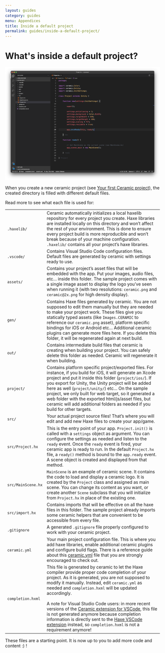 ```yaml
---
layout: guides
category: guides
menu: Appendices
title: Inside a default project
permalink: guides/inside-a-default-project/
---
```

# What's inside a default project?

![Ceramic project VSCode](/static/img/ceramic-project-vscode.png)

When you create a new ceramic project (see [Your first Ceramic project](your-first-project)), the created directory is filled with different default files.

Read more to see what each file is used for:

<table>
    <tr>
        <td><code>.haxelib/</code></td>
        <td>Ceramic automatically initializes a local haxelib repository for every project you create. Haxe libraries are installed locally on this directory and won’t affect the rest of your environment. This is done to ensure every project build is more reproducible and won’t break because of your machine configuration. <code>.haxelib/</code> contains all your project’s haxe libraries.</td>
    </tr>
    <tr>
        <td><code>.vscode/</code></td>
        <td>Contains Visual Studio Code configuration files. Default files are generated by ceramic with settings ready to use.</td>
    </tr>
    <tr>
        <td><code>assets/</code></td>
        <td>Contains your project’s asset files that will be embedded with the app. Put your images, audio files, etc… inside this folder. The sample project comes with a single image asset to display the logo you’ve seen when running it (with two resolutions: <code>ceramic.png</code> and <code>ceramic@2x.png</code> for high density display).</td>
    </tr>
    <tr>
        <td><code>gen/</code></td>
        <td>Contains Haxe files generated by ceramic. You are not supposed to edit them manually but they are needed to make your project work. These files give you statically typed assets (like <code>Images.CERAMIC</code> to reference our <code>ceramic.png</code> asset), platform specific bindings for iOS or Android etc… Additional ceramic plugins can generate more files here. If you delete this folder, it will be regenerated again at next build.</td>
    </tr>
    <tr>
        <td><code>out/</code></td>
        <td>Contains intermediate build files that ceramic is creating when building your project. You can safely delete this folder as needed. Ceramic will regenerate it when building.</td>
    </tr>
    <tr>
        <td><code>project/</code></td>
        <td>Contains platform specific project/exported files. For instance, if you build for iOS, it will generate an Xcode project and put it inside this folder (<code>project/ios/</code>). If you export for Unity, the Unity project will be added here as well (<code>project/unity/</code>) etc… On the sample project, we only built for web target, so it generated a web folder with the exported html/js/asset files, but ceramic will add additional folders as needed if you build for other targets.</td>
    </tr>
    <tr>
        <td><code>src/</code></td>
        <td>Your actual project source files! That’s where you will edit and add new Haxe files to create your app/game.</td>
    </tr>
    <tr>
        <td><code>src/Project.hx</code></td>
        <td>This is the entry point of your app. <code>Project.init()</code> is called with a <code>settings</code> object as argument. You can configure the settings as needed and listen to the <code>ready</code> event. Once the <code>ready</code> event is fired, your ceramic app is ready to run. In the default <code>Project.hx</code> file, a <code>ready()</code> method is bound to the <code>app.ready</code> event. A scene object is created and displayed from that method.</td>
    </tr>
    <tr>
        <td><code>src/MainScene.hx</code></td>
        <td><code>MainScene</code> is an example of ceramic scene. It contains the code to load and display a ceramic logo. It is created by the <code>Project</code> class and assigned as main scene. You can change its content as you want, or create another <code>Scene</code> subclass that you will initialize from <code>Project.hx</code> in place of the existing one.</td>
    </tr>
    <tr>
        <td><code>src/import.hx</code></td>
        <td>Contains imports that will be effective on all the haxe files in this folder. The sample project already imports some ceramic helpers that are convenient to be accessible from every file.</td>
    </tr>
    <tr>
        <td><code>.gitignore</code></td>
        <td>A generated <code>.gitignore</code> file properly configured to work with your ceramic project.</td>
    </tr>
    <tr>
        <td><code>ceramic.yml</code></td>
        <td>Your main project configuration file. This is where you add haxe libraries, enable additional ceramic plugins and configure build flags. There is a reference guide about this <a href="/guides/ceramic-yml-reference">ceramic.yml</a> file that you are strongly encouraged to check out.</td>
    </tr>
    <tr>
        <td><code>completion.hxml</code></td>
        <td>This file is generated by ceramic to let the Haxe compiler provide proper code completion of your project. As it is generated, you are not supposed to modify it manually. Instead, edit <code>ceramic.yml</code> as needed and <code>completion.hxml</code> will be updated accordingly.<br /><br />A note for Visual Studio Code users: in more recent versions of the <a href="https://marketplace.visualstudio.com/items?itemName=jeremyfa.ceramic">Ceramic extension for VSCode</a>, this file is not generated anymore because completion information is directly sent to the <a href="https://marketplace.visualstudio.com/items?itemName=nadako.vshaxe">Haxe VSCode extension</a> instead, so <code>completion.hxml</code> is not a requirement anymore!</td>
    </tr>
</table>

These files are a starting point. It is now up to you to add more code and content :) !
